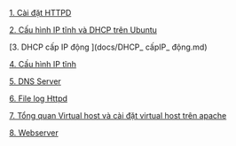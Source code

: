 ﻿[1. Cài đặt HTTPD](docs/Cài_đặt_httpd_apache_webserver.md)[2. Cấu hình IP tĩnh và DHCP trên Ubuntu](docs/Cấu_hình_IP_tĩnh_và_DHCP_trên_ubuntu.md)[3. DHCP cấp IP động ](docs/DHCP_ cấpIP_ động.md)[4. Cấu hình IP tĩnh](docs/Cauhinh_IP_tinh.md)[5. DNS Server](docs/DNS_server.md)[6. File log Httpd](docs/File_log_httpd.md)[7. Tổng quan Virtual host và cài đặt virtual host trên apache](docs/Virtual_host_cài_đặt_virtual_host_trên_apache.md)[8. Webserver](docs/Web_server.md)